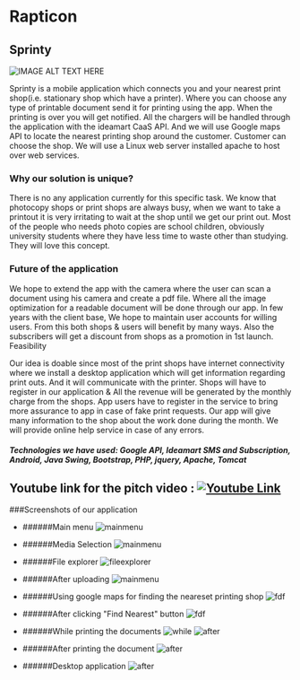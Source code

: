 # Rapticon

## Sprinty

![IMAGE ALT TEXT HERE](http://i66.tinypic.com/2ns7zn5.png)

Sprinty is a mobile application which connects you and your nearest print shop(i.e. stationary shop which have a printer). Where you can choose any type of printable document send it for printing using the app. When the printing is over you will get notified. All the chargers will be handled through the application with the ideamart CaaS API. And we will use Google maps API to locate the nearest printing shop around the customer. Customer can choose the shop. We will use a Linux web server installed apache to host over web services. 

### Why our solution is unique?
There is no any application currently for this specific task. We know that photocopy shops or print shops are always busy, when we want to take a printout it is very irritating to wait at the shop until we get our print out. Most of the people who needs photo copies are school children, obviously university students where they have less time to waste other than studying. They will love this concept. 


### Future of the application
We hope to extend the app with the camera where the user can scan a document using his camera and create a pdf file. Where all the image optimization for a readable document will be done through our app.
In few years with the client base, We hope to maintain user accounts for willing users. From this both shops & users will benefit by many ways. Also the subscribers will get a discount from shops as a promotion in 1st launch.
Feasibility



Our idea is doable since most of the print shops have internet connectivity where we install a desktop application which will get information regarding print outs. And it will communicate with the printer. Shops will have to register in our application & All the revenue will be generated by the monthly charge from the shops. App users have to register in the service to bring more assurance to app in case of fake print requests. Our app will give many information to the shop about the work done during the month. We will provide online help service in case of any errors.


##### Technologies we have used: Google API, Ideamart SMS and Subscription, Android, Java Swing, Bootstrap, PHP, jquery, Apache, Tomcat



## Youtube link for the pitch video : [![Youtube Link](https://img.youtube.com/vi/https://youtu.be/MxCuiBIeHJc)](https://youtu.be/MxCuiBIeHJc)




###Screenshots of our application


- ######Main menu
![mainmenu](https://i.imgsafe.org/c69b1ce.png)


- ######Media Selection
![mainmenu](https://i.imgsafe.org/cddc755.png)


- ######File explorer
![fileexplorer](https://i.imgsafe.org/b2eae20.png)


- ######After uploading
![mainmenu](https://i.imgsafe.org/b34f87d.png)


- ######Using google maps for finding the neareset printing shop
![fdf](https://i.imgsafe.org/bd2b770.png)


- ######After clicking "Find Nearest" button
![fdf](https://i.imgsafe.org/bd9cf71.png)


- ######While printing the documents
![while](https://i.imgsafe.org/bbc4ec1.png)
![after](https://i.imgsafe.org/bc5cc71.png)


- ######After printing the document
![after](https://i.imgsafe.org/38d4ad4.png)


- ######Desktop application 
![after](https://i.imgsafe.org/408fce0.png)
